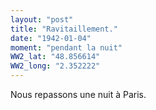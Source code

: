 ```yaml
---
layout: "post"
title: "Ravitaillement."
date: "1942-01-04"
moment: "pendant la nuit"
WW2_lat: "48.856614"
WW2_long: "2.352222"
---
```


Nous repassons une nuit à Paris.


<div class="histoire"></div>

<div class="commentaire"></div>